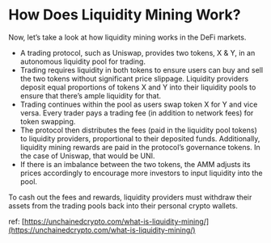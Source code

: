 # How Does Liquidity Mining Work?

Now, let’s take a look at how liquidity mining works in the DeFi markets.

* A trading protocol, such as Uniswap, provides two tokens, X & Y, in an autonomous liquidity pool for trading.
* Trading requires liquidity in both tokens to ensure users can buy and sell the two tokens without significant price slippage. Liquidity providers deposit equal proportions of tokens X and Y into their liquidity pools to ensure that there’s ample liquidity for that.&#x20;
* Trading continues within the pool as users swap token X for Y and vice versa. Every trader pays a trading fee (in addition to network fees) for token swapping.&#x20;
* The protocol then distributes the fees (paid in the liquidity pool tokens) to liquidity providers, proportional to their deposited funds. Additionally, liquidity mining rewards are paid in the protocol’s governance tokens. In the case of Uniswap, that would be UNI.
* If there is an imbalance between the two tokens, the AMM adjusts its prices accordingly to encourage more investors to input liquidity into the pool.

To cash out the fees and rewards, liquidity providers must withdraw their assets from the trading pools back into their personal crypto wallets.&#x20;

ref: [https://unchainedcrypto.com/what-is-liquidity-mining/](https://unchainedcrypto.com/what-is-liquidity-mining/)
